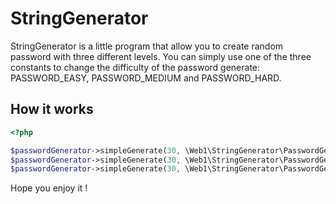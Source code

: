 # StringGenerator

StringGenerator is a little program that allow you to create random password with
three different levels. You can simply use one of the three constants to change the
difficulty of the password generate: PASSWORD_EASY, PASSWORD_MEDIUM and PASSWORD_HARD.

## How it works

```php
<?php

$passwordGenerator->simpleGenerate(30, \Web1\StringGenerator\PasswordGenerator::PASSWORD_EASY)
$passwordGenerator->simpleGenerate(30, \Web1\StringGenerator\PasswordGenerator::PASSWORD_MEDIUM)
$passwordGenerator->simpleGenerate(30, \Web1\StringGenerator\PasswordGenerator::PASSWORD_HARD)

```

Hope you enjoy it !